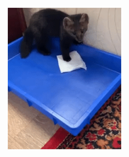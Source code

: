 <p align="center"> 
<img src="martspin.gif">
</p>
<audio src="martspin.mp3">
    Your browser does not support the HTML5 Audio element.
</audio>

